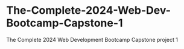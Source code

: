 # The-Complete-2024-Web-Dev-Bootcamp-Capstone-1
The Complete 2024 Web Development Bootcamp Capstone project 1
